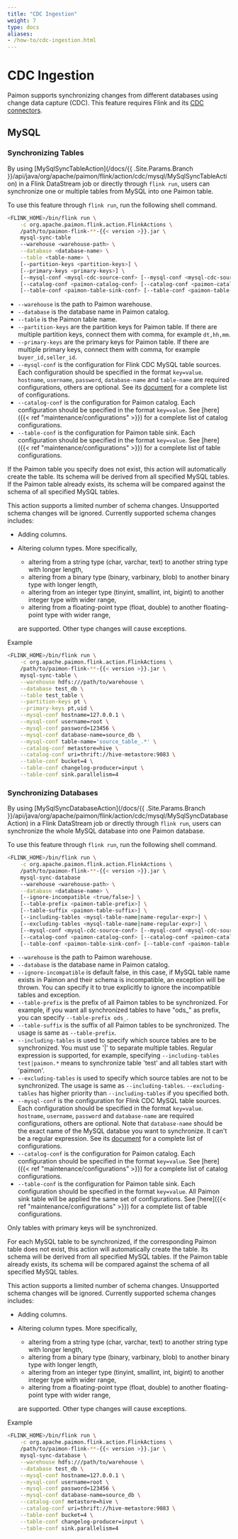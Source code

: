 ```yaml
---
title: "CDC Ingestion"
weight: 7
type: docs
aliases:
- /how-to/cdc-ingestion.html
---
```

<!--
Licensed to the Apache Software Foundation (ASF) under one
or more contributor license agreements.  See the NOTICE file
distributed with this work for additional information
regarding copyright ownership.  The ASF licenses this file
to you under the Apache License, Version 2.0 (the
"License"); you may not use this file except in compliance
with the License.  You may obtain a copy of the License at

  http://www.apache.org/licenses/LICENSE-2.0

Unless required by applicable law or agreed to in writing,
software distributed under the License is distributed on an
"AS IS" BASIS, WITHOUT WARRANTIES OR CONDITIONS OF ANY
KIND, either express or implied.  See the License for the
specific language governing permissions and limitations
under the License.
-->

# CDC Ingestion

Paimon supports synchronizing changes from different databases using change data capture (CDC). This feature requires Flink and its [CDC connectors](https://ververica.github.io/flink-cdc-connectors/).

## MySQL

### Synchronizing Tables

By using [MySqlSyncTableAction](/docs/{{ .Site.Params.Branch }}/api/java/org/apache/paimon/flink/action/cdc/mysql/MySqlSyncTableAction) in a Flink DataStream job or directly through `flink run`, users can synchronize one or multiple tables from MySQL into one Paimon table.

To use this feature through `flink run`, run the following shell command.

```bash
<FLINK_HOME>/bin/flink run \
    -c org.apache.paimon.flink.action.FlinkActions \
    /path/to/paimon-flink-**-{{< version >}}.jar \
    mysql-sync-table
    --warehouse <warehouse-path> \
    --database <database-name> \
    --table <table-name> \
    [--partition-keys <partition-keys>] \
    [--primary-keys <primary-keys>] \
    [--mysql-conf <mysql-cdc-source-conf> [--mysql-conf <mysql-cdc-source-conf> ...]] \
    [--catalog-conf <paimon-catalog-conf> [--catalog-conf <paimon-catalog-conf> ...]] \
    [--table-conf <paimon-table-sink-conf> [--table-conf <paimon-table-sink-conf> ...]]
```

* `--warehouse` is the path to Paimon warehouse.
* `--database` is the database name in Paimon catalog.
* `--table` is the Paimon table name.
* `--partition-keys` are the partition keys for Paimon table. If there are multiple partition keys, connect them with comma, for example `dt,hh,mm`.
* `--primary-keys` are the primary keys for Paimon table. If there are multiple primary keys, connect them with comma, for example `buyer_id,seller_id`.
* `--mysql-conf` is the configuration for Flink CDC MySQL table sources. Each configuration should be specified in the format `key=value`. `hostname`, `username`, `password`, `database-name` and `table-name` are required configurations, others are optional. See its [document](https://ververica.github.io/flink-cdc-connectors/master/content/connectors/mysql-cdc.html#connector-options) for a complete list of configurations.
* `--catalog-conf` is the configuration for Paimon catalog. Each configuration should be specified in the format `key=value`. See [here]({{< ref "maintenance/configurations" >}}) for a complete list of catalog configurations.
* `--table-conf` is the configuration for Paimon table sink. Each configuration should be specified in the format `key=value`. See [here]({{< ref "maintenance/configurations" >}}) for a complete list of table configurations. 

If the Paimon table you specify does not exist, this action will automatically create the table. Its schema will be derived from all specified MySQL tables. If the Paimon table already exists, its schema will be compared against the schema of all specified MySQL tables.

This action supports a limited number of schema changes. Unsupported schema changes will be ignored. Currently supported schema changes includes:

* Adding columns.

* Altering column types. More specifically,

  * altering from a string type (char, varchar, text) to another string type with longer length,
  * altering from a binary type (binary, varbinary, blob) to another binary type with longer length,
  * altering from an integer type (tinyint, smallint, int, bigint) to another integer type with wider range,
  * altering from a floating-point type (float, double) to another floating-point type with wider range,
  
  are supported. Other type changes will cause exceptions.

Example

```bash
<FLINK_HOME>/bin/flink run \
    -c org.apache.paimon.flink.action.FlinkActions \
    /path/to/paimon-flink-**-{{< version >}}.jar \
    mysql-sync-table \
    --warehouse hdfs:///path/to/warehouse \
    --database test_db \
    --table test_table \
    --partition-keys pt \
    --primary-keys pt,uid \
    --mysql-conf hostname=127.0.0.1 \
    --mysql-conf username=root \
    --mysql-conf password=123456 \
    --mysql-conf database-name=source_db \
    --mysql-conf table-name='source_table_.*' \
    --catalog-conf metastore=hive \
    --catalog-conf uri=thrift://hive-metastore:9083 \
    --table-conf bucket=4 \
    --table-conf changelog-producer=input \
    --table-conf sink.parallelism=4
```

### Synchronizing Databases

By using [MySqlSyncDatabaseAction](/docs/{{ .Site.Params.Branch }}/api/java/org/apache/paimon/flink/action/cdc/mysql/MySqlSyncDatabaseAction) in a Flink DataStream job or directly through `flink run`, users can synchronize the whole MySQL database into one Paimon database.

To use this feature through `flink run`, run the following shell command.

```bash
<FLINK_HOME>/bin/flink run \
    -c org.apache.paimon.flink.action.FlinkActions \
    /path/to/paimon-flink-**-{{< version >}}.jar \
    mysql-sync-database
    --warehouse <warehouse-path> \
    --database <database-name> \
    [--ignore-incompatible <true/false>] \
    [--table-prefix <paimon-table-prefix>] \
    [--table-suffix <paimon-table-suffix>] \
    [--including-tables <mysql-table-name|name-regular-expr>] \
    [--excluding-tables <mysql-table-name|name-regular-expr>] \
    [--mysql-conf <mysql-cdc-source-conf> [--mysql-conf <mysql-cdc-source-conf> ...]] \
    [--catalog-conf <paimon-catalog-conf> [--catalog-conf <paimon-catalog-conf> ...]] \
    [--table-conf <paimon-table-sink-conf> [--table-conf <paimon-table-sink-conf> ...]]
```

* `--warehouse` is the path to Paimon warehouse.
* `--database` is the database name in Paimon catalog.
* `--ignore-incompatible` is default false, in this case, if MySQL table name exists in Paimon and their schema is incompatible, 
an exception will be thrown. You can specify it to true explicitly to ignore the incompatible tables and exception.
* `--table-prefix` is the prefix of all Paimon tables to be synchronized. For example, if you want all synchronized tables 
to have "ods_" as prefix, you can specify `--table-prefix ods_`.
* `--table-suffix` is the suffix of all Paimon tables to be synchronized. The usage is same as `--table-prefix`.
* `--including-tables` is used to specify which source tables are to be synchronized. You must use '|' to separate multiple
tables. Regular expression is supported, for example, specifying `--including-tables test|paimon.*` means to synchronize
table 'test' and all tables start with 'paimon'.
* `--excluding-tables` is used to specify which source tables are not to be synchronized. The usage is same as `--including-tables`.
`--excluding-tables` has higher priority than `--including-tables` if you specified both.
* `--mysql-conf` is the configuration for Flink CDC MySQL table sources. Each configuration should be specified in the format `key=value`. `hostname`, `username`, `password` and `database-name` are required configurations, others are optional. Note that `database-name` should be the exact name of the MySQL databse you want to synchronize. It can't be a regular expression. See its [document](https://ververica.github.io/flink-cdc-connectors/master/content/connectors/mysql-cdc.html#connector-options) for a complete list of configurations.
* `--catalog-conf` is the configuration for Paimon catalog. Each configuration should be specified in the format `key=value`. See [here]({{< ref "maintenance/configurations" >}}) for a complete list of catalog configurations.
* `--table-conf` is the configuration for Paimon table sink. Each configuration should be specified in the format `key=value`. All Paimon sink table will be applied the same set of configurations. See [here]({{< ref "maintenance/configurations" >}}) for a complete list of table configurations.

Only tables with primary keys will be synchronized.

For each MySQL table to be synchronized, if the corresponding Paimon table does not exist, this action will automatically create the table. Its schema will be derived from all specified MySQL tables. If the Paimon table already exists, its schema will be compared against the schema of all specified MySQL tables.

This action supports a limited number of schema changes. Unsupported schema changes will be ignored. Currently supported schema changes includes:

* Adding columns.

* Altering column types. More specifically,

  * altering from a string type (char, varchar, text) to another string type with longer length,
  * altering from a binary type (binary, varbinary, blob) to another binary type with longer length,
  * altering from an integer type (tinyint, smallint, int, bigint) to another integer type with wider range,
  * altering from a floating-point type (float, double) to another floating-point type with wider range,
  
  are supported. Other type changes will cause exceptions.

Example

```bash
<FLINK_HOME>/bin/flink run \
    -c org.apache.paimon.flink.action.FlinkActions \
    /path/to/paimon-flink-**-{{< version >}}.jar \
    mysql-sync-database \
    --warehouse hdfs:///path/to/warehouse \
    --database test_db \
    --mysql-conf hostname=127.0.0.1 \
    --mysql-conf username=root \
    --mysql-conf password=123456 \
    --mysql-conf database-name=source_db \
    --catalog-conf metastore=hive \
    --catalog-conf uri=thrift://hive-metastore:9083 \
    --table-conf bucket=4 \
    --table-conf changelog-producer=input \
    --table-conf sink.parallelism=4
```
